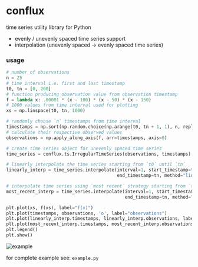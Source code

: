 # conflux
time series utility library for Python

* evenly / unevenly spaced time series support
* interpolation (unevenly spaced -> evenly spaced time series)

### usage

```python
# number of observations
n = 25  
# time interval i.e. first and last timestamp
t0, tn = [0, 200]
# function producing observation value from observation timestamp
f = lambda x: .00001 * (x - 100) * (x - 50) * (x - 150)
# 1000 values from time interval used for plotting
xs = np.linspace(t0, tn, 1000)

# randomly choose `n` timestamps from time interval
timestamps = np.sort(np.random.choice(np.arange(t0, tn + 1, 1), n, replace=False))
# calculate their respective observed values
observations = np.apply_along_axis(f, arr=timestamps, axis=0)

# create time series object for unevenly spaced time series
time_series = conflux.ts.IrregularTimeSeries(observations, timestamps)

# linearly interpolate the time series starting from `t0` until `tn`
linearly_interp = time_series.interpolate(interval=1, start_timestamp=t0,
                                          end_timestamp=tn, method="linear")

# interpolate time series using `most recent` strategy starting from `t0` until `tn`
most_recent_interp = time_series.interpolate(interval=1, start_timestamp=t0,
                                             end_timestamp=tn, method="most_recent")

plt.plot(xs, f(xs), label="f(x)")
plt.plot(timestamps, observations, 'o', label="observations")
plt.plot(linearly_interp.timestamps, linearly_interp.observations, label='linear interp')
plt.plot(most_recent_interp.timestamps, most_recent_interp.observations, label='most recent interp')
plt.legend()
plt.show()

```

![example](https://user-images.githubusercontent.com/8287691/37554460-5cb060a0-29d9-11e8-8dfc-c36cc8945e69.png)

for complete example see: `example.py`
